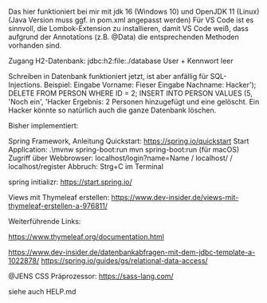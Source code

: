 Das hier funktioniert bei mir mit jdk 16 (Windows 10) und OpenJDK 11 (Linux)
(Java Version muss ggf. in pom.xml angepasst werden)
Für VS Code ist es sinnvoll, die Lombok-Extension zu installieren, damit VS Code
weiß, dass aufgrund der Annotations (z.B. @Data) die entsprechenden Methoden vorhanden sind.

Zugang H2-Datenbank: jdbc:h2:file:./database
User + Kennwort leer

Schreiben in Datenbank funktioniert jetzt, ist aber anfällig für SQL-Injections.
Beispiel:
    Eingabe Vorname: Fieser
    Eingabe Nachname: Hacker'); DELETE FROM PERSON WHERE ID = 2; INSERT INTO PERSON VALUES (5, 'Noch ein', 'Hacker
Ergebnis: 2 Personen hinzugefügt und eine gelöscht. Ein Hacker könnte so natürlich auch die ganze Datenbank löschen.

Bisher implementiert:

Spring Framework, Anleitung Quickstart: https://spring.io/quickstart
Start Application: .\mvnw spring-boot:run
                   mvn spring-boot:run (für macOS)
Zugriff über Webbrowser: localhost/login?name=Name / localhost/ / localhost/register
Abbruch: Strg+C im Terminal

spring initializr: https://start.spring.io/

Views mit Thymeleaf erstellen: https://www.dev-insider.de/views-mit-thymeleaf-erstellen-a-976811/

Weiterführende Links:

https://www.thymeleaf.org/documentation.html

https://www.dev-insider.de/datenbankabfragen-mit-dem-jdbc-template-a-1022878/
https://spring.io/guides/gs/relational-data-access/

@JENS CSS Präprozessor:
https://sass-lang.com/

siehe auch HELP.md